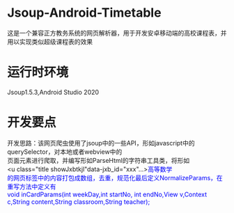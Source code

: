 # Jsoup-Android-Timetable
这是一个兼容正方教务系统的网页解析器，用于开发安卓移动端的高校课程表，并用以实现类似超级课程表的效果
# 运行时环境
Jsoup1.5.3,Android Studio 2020
# 开发要点
开发思路：该网页爬虫使用了jsoup中的一些API，形如javascript中的querySelector，对本地或者webview中的  
页面元素进行爬取，并编写形如ParseHtml的字符串工具类，将形如  
<u class="title showJxbtkjl"data-jxb_id="xxx"...><font color="blue">高等数学  
的网页标签中的内容打包成数组，去重，规范化最后定义NormalizeParams，在重写方法中定义有  
void inCardParams(int weekDay,int startNo, int endNo,View v,Context c,String content,String classroom,String teacher);
